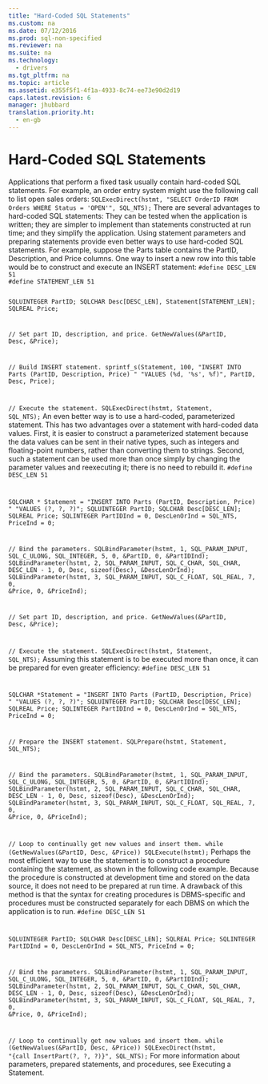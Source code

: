 ```yaml
---
title: "Hard-Coded SQL Statements"
ms.custom: na
ms.date: 07/12/2016
ms.prod: sql-non-specified
ms.reviewer: na
ms.suite: na
ms.technology: 
  - drivers
ms.tgt_pltfrm: na
ms.topic: article
ms.assetid: e355f5f1-4f1a-4933-8c74-ee73e90d2d19
caps.latest.revision: 6
manager: jhubbard
translation.priority.ht: 
  - en-gb
---
```

# Hard-Coded SQL Statements
<?xml version="1.0" encoding="utf-8"?>
<developerReferenceWithoutSyntaxDocument xmlns="http://ddue.schemas.microsoft.com/authoring/2003/5" xmlns:xlink="http://www.w3.org/1999/xlink" xmlns:xsi="http://www.w3.org/2001/XMLSchema-instance" xsi:schemaLocation="http://ddue.schemas.microsoft.com/authoring/2003/5 http://dduestorage.blob.core.windows.net/ddueschema/developer.xsd">
  <introduction>
    <para>Applications that perform a fixed task usually contain hard-coded SQL statements. For example, an order entry system might use the following call to list open sales orders:</para>
    <code>SQLExecDirect(hstmt, "SELECT OrderID FROM Orders WHERE Status = 'OPEN'", SQL_NTS);</code>
    <para>There are several advantages to hard-coded SQL statements: They can be tested when the application is written; they are simpler to implement than statements constructed at run time; and they simplify the application.</para>
    <para>Using statement parameters and preparing statements provide even better ways to use hard-coded SQL statements. For example, suppose the Parts table contains the PartID, Description, and Price columns. One way to insert a new row into this table would be to construct and execute an <legacyBold>INSERT</legacyBold> statement:</para>
    <code>#define DESC_LEN 51
#define STATEMENT_LEN 51

SQLUINTEGER   PartID;
SQLCHAR       Desc[DESC_LEN], Statement[STATEMENT_LEN];
SQLREAL       Price;

// Set part ID, description, and price.
GetNewValues(&amp;PartID, Desc, &amp;Price);

// Build INSERT statement.
sprintf_s(Statement, 100, "INSERT INTO Parts (PartID, Description,  Price) "
         "VALUES (%d, '%s', %f)", PartID, Desc, Price);

// Execute the statement.
SQLExecDirect(hstmt, Statement, SQL_NTS);</code>
    <para>An even better way is to use a hard-coded, parameterized statement. This has two advantages over a statement with hard-coded data values. First, it is easier to construct a parameterized statement because the data values can be sent in their native types, such as integers and floating-point numbers, rather than converting them to strings. Second, such a statement can be used more than once simply by changing the parameter values and reexecuting it; there is no need to rebuild it.</para>
    <code>#define DESC_LEN 51

SQLCHAR * Statement = "INSERT INTO Parts (PartID, Description,  Price) "
         "VALUES (?, ?, ?)";
SQLUINTEGER   PartID;
SQLCHAR       Desc[DESC_LEN];
SQLREAL       Price;
SQLINTEGER    PartIDInd = 0, DescLenOrInd = SQL_NTS, PriceInd = 0;

// Bind the parameters.
SQLBindParameter(hstmt, 1, SQL_PARAM_INPUT, SQL_C_ULONG, SQL_INTEGER, 5, 0,
                  &amp;PartID, 0, &amp;PartIDInd);
SQLBindParameter(hstmt, 2, SQL_PARAM_INPUT, SQL_C_CHAR, SQL_CHAR, DESC_LEN - 1, 0,
                  Desc, sizeof(Desc), &amp;DescLenOrInd);
SQLBindParameter(hstmt, 3, SQL_PARAM_INPUT, SQL_C_FLOAT, SQL_REAL, 7, 0,
                  &amp;Price, 0, &amp;PriceInd);

// Set part ID, description, and price.
GetNewValues(&amp;PartID, Desc, &amp;Price);

// Execute the statement.
SQLExecDirect(hstmt, Statement, SQL_NTS);</code>
    <para>Assuming this statement is to be executed more than once, it can be prepared for even greater efficiency:</para>
    <code>#define DESC_LEN 51

SQLCHAR *Statement = "INSERT INTO Parts (PartID, Description,  Price) "
         "VALUES (?, ?, ?)";
SQLUINTEGER   PartID;
SQLCHAR       Desc[DESC_LEN];
SQLREAL       Price;
SQLINTEGER    PartIDInd = 0, DescLenOrInd = SQL_NTS, PriceInd = 0;

// Prepare the INSERT statement.
SQLPrepare(hstmt, Statement, SQL_NTS);

// Bind the parameters.
SQLBindParameter(hstmt, 1, SQL_PARAM_INPUT, SQL_C_ULONG, SQL_INTEGER, 5, 0,
                  &amp;PartID, 0, &amp;PartIDInd);
SQLBindParameter(hstmt, 2, SQL_PARAM_INPUT, SQL_C_CHAR, SQL_CHAR, DESC_LEN - 1, 0,
                  Desc, sizeof(Desc), &amp;DescLenOrInd);
SQLBindParameter(hstmt, 3, SQL_PARAM_INPUT, SQL_C_FLOAT, SQL_REAL, 7, 0,
                  &amp;Price, 0, &amp;PriceInd);

// Loop to continually get new values and insert them.
while (GetNewValues(&amp;PartID, Desc, &amp;Price))
   SQLExecute(hstmt);</code>
    <para>Perhaps the most efficient way to use the statement is to construct a procedure containing the statement, as shown in the following code example. Because the procedure is constructed at development time and stored on the data source, it does not need to be prepared at run time. A drawback of this method is that the syntax for creating procedures is DBMS-specific and procedures must be constructed separately for each DBMS on which the application is to run.</para>
    <code>#define DESC_LEN 51

SQLUINTEGER   PartID;
SQLCHAR       Desc[DESC_LEN];
SQLREAL       Price;
SQLINTEGER    PartIDInd = 0, DescLenOrInd = SQL_NTS, PriceInd = 0;

// Bind the parameters.
SQLBindParameter(hstmt, 1, SQL_PARAM_INPUT, SQL_C_ULONG, SQL_INTEGER, 5, 0,
                  &amp;PartID, 0, &amp;PartIDInd);
SQLBindParameter(hstmt, 2, SQL_PARAM_INPUT, SQL_C_CHAR, SQL_CHAR, DESC_LEN - 1, 0,
                  Desc, sizeof(Desc), &amp;DescLenOrInd);
SQLBindParameter(hstmt, 3, SQL_PARAM_INPUT, SQL_C_FLOAT, SQL_REAL, 7, 0,
                  &amp;Price, 0, &amp;PriceInd);

// Loop to continually get new values and insert them.
while (GetNewValues(&amp;PartID, Desc, &amp;Price))
   SQLExecDirect(hstmt, "{call InsertPart(?, ?, ?)}", SQL_NTS);</code>
    <para>For more information about parameters, prepared statements, and procedures, see <legacyLink xlink:href="e5f0d2ee-0453-4faf-b007-12978dd300a1">Executing a Statement</legacyLink>.</para>
  </introduction>
  <relatedTopics />
</developerReferenceWithoutSyntaxDocument>
